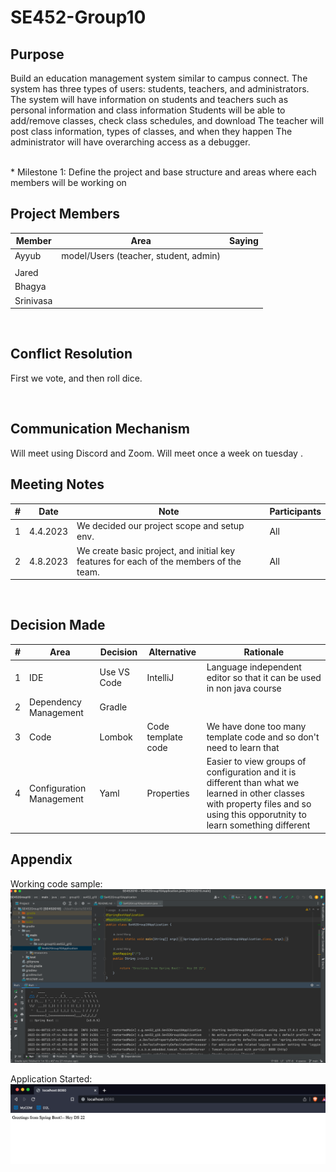 # SE452-Group10
## Purpose
Build an education management system similar to campus connect. The system has three types of users: students, teachers, and administrators. The system will have information on students and teachers such as personal information and class information
Students will be able to add/remove classes, check class schedules, and download
The teacher will post class information, types of classes, and when they happen
The administrator will have overarching access as a debugger.

<br>
* Milestone 1: Define the project and base structure and areas where each members will be working on

## Project Members

| Member    | Area                                  | Saying  |
|-----------|---------------------------------------|---------|
| Ayyub     | model/Users (teacher, student, admin) |         |
| <i></i>   |                                       |         |
| Jared     |                                       | <b></b> |
| Bhagya    |                                       | <b></b> |
| Srinivasa |                                       | <b></b> |


<br/>

## Conflict Resolution
First we vote, and then roll dice.

<br/>

## Communication Mechanism
Will meet using Discord and Zoom.   Will meet once a week on tuesday .

## Meeting Notes
| #         | Date | Note    | Participants |
|-----------|------|---------|---------|
| 1     |   4.4.2023   | We decided our project scope and setup env. | All |
| 2     |   4.8.2023   | We create basic project, and initial key features for each of the members of the team. | All |

<br/>

## Decision Made
| # | Area  | Decision | Alternative | Rationale|
| ----------- | ----------- | --- | --- |--- |
| 1 | IDE | Use VS Code |IntelliJ | Language independent editor so that it can be used in non java course|
| 2 | Dependency Management  | Gradle |
| 3 | Code  | Lombok | Code template code | We have done too many template code and so don't need to learn that|
| 4 | Configuration Management  | Yaml | Properties | Easier to view groups of configuration and it is different than what we learned in other classes with property files and so using this opporutnity to learn something different|


## Appendix 

Working code sample:
![img.png](img.png)

Application Started:
![img_1.png](img_1.png)
